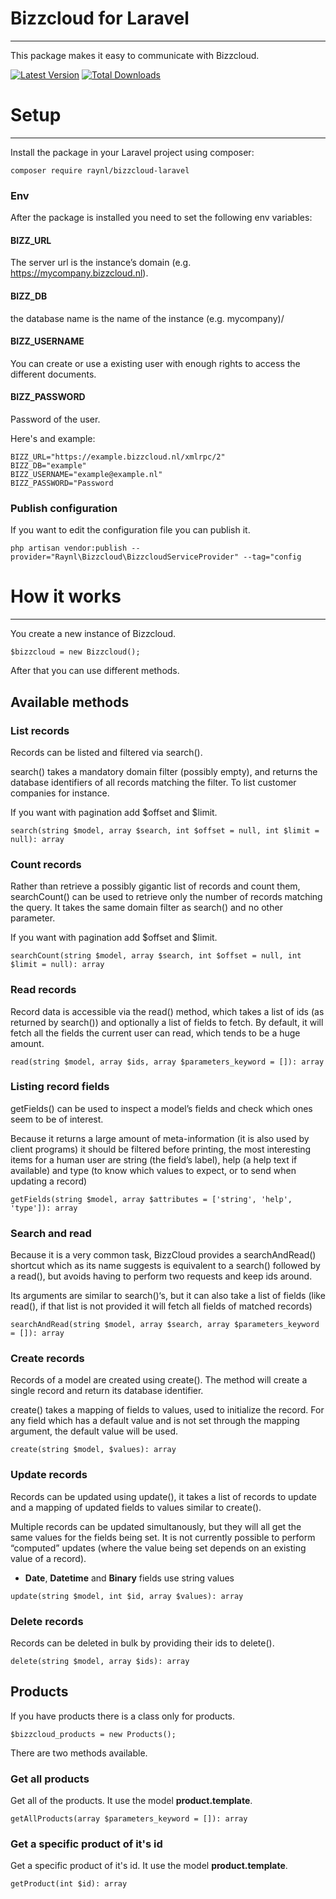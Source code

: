 # Bizzcloud for Laravel

---
This package makes it easy to communicate with Bizzcloud.

[![Latest Version](https://img.shields.io/github/release/raynl/bizzcloud-laravel.svg?style=flat-square)](https://github.com/Ray-nl/bizzcloud-laravel/releases)
[![Total Downloads](https://img.shields.io/packagist/dt/raynl/bizzcloud-laravel.svg?style=flat-square)](https://packagist.org/packages/raynl/bizzcloud-laravel)

# Setup

---
Install the package in your Laravel project using composer:

```
composer require raynl/bizzcloud-laravel
```

### Env
After the package is installed you need to set the following env variables:
#### BIZZ_URL
The server url is the instance’s domain (e.g. https://mycompany.bizzcloud.nl).
#### BIZZ_DB
the database name is the name of the instance (e.g. mycompany)/

#### BIZZ_USERNAME
You can create or use a existing user with enough rights to access the different documents.
#### BIZZ_PASSWORD
Password of the user.

Here's and example:
```
BIZZ_URL="https://example.bizzcloud.nl/xmlrpc/2"
BIZZ_DB="example"
BIZZ_USERNAME="example@example.nl"
BIZZ_PASSWORD="Password
```
### Publish configuration
If you want to edit the configuration file you can publish it.

```composer log
php artisan vendor:publish --provider="Raynl\Bizzcloud\BizzcloudServiceProvider" --tag="config
```

# How it works

---
You create a new instance of Bizzcloud.
```composer log
$bizzcloud = new Bizzcloud();
```
After that you can use different methods.

## Available methods

### List records
Records can be listed and filtered via search().

search() takes a mandatory domain filter (possibly empty), and returns the database identifiers of all records matching the filter. To list customer companies for instance.

If you want with pagination add $offset and $limit.
```composer log
search(string $model, array $search, int $offset = null, int $limit = null): array
```

### Count records
Rather than retrieve a possibly gigantic list of records and count them, searchCount() can be used to retrieve only the number of records matching the query. It takes the same domain filter as search() and no other parameter.

If you want with pagination add $offset and $limit.
```composer log
searchCount(string $model, array $search, int $offset = null, int $limit = null): array
```

### Read records
Record data is accessible via the read() method, which takes a list of ids (as returned by search()) and optionally a list of fields to fetch. By default, it will fetch all the fields the current user can read, which tends to be a huge amount.
```composer log
read(string $model, array $ids, array $parameters_keyword = []): array
```

### Listing record fields
getFields() can be used to inspect a model’s fields and check which ones seem to be of interest.

Because it returns a large amount of meta-information (it is also used by client programs) it should be filtered before printing, the most interesting items for a human user are string (the field’s label), help (a help text if available) and type (to know which values to expect, or to send when updating a record)
```composer log
getFields(string $model, array $attributes = ['string', 'help', 'type']): array
```

### Search and read
Because it is a very common task, BizzCloud provides a searchAndRead() shortcut which as its name suggests is equivalent to a search() followed by a read(), but avoids having to perform two requests and keep ids around.

Its arguments are similar to search()‘s, but it can also take a list of fields (like read(), if that list is not provided it will fetch all fields of matched records)
```composer log
searchAndRead(string $model, array $search, array $parameters_keyword = []): array
```

### Create records
Records of a model are created using create(). The method will create a single record and return its database identifier.

create() takes a mapping of fields to values, used to initialize the record. For any field which has a default value and is not set through the mapping argument, the default value will be used.
```composer log
create(string $model, $values): array
```

### Update records
Records can be updated using update(), it takes a list of records to update and a mapping of updated fields to values similar to create().

Multiple records can be updated simultanously, but they will all get the same values for the fields being set. It is not currently possible to perform “computed” updates (where the value being set depends on an existing value of a record).

- **Date**, **Datetime** and **Binary** fields use string values

```composer log
update(string $model, int $id, array $values): array
```

### Delete records
Records can be deleted in bulk by providing their ids to delete().
```composer log
delete(string $model, array $ids): array
```

## Products
If you have products there is a class only for products.

```composer log
$bizzcloud_products = new Products();
```

There are two methods available.

### Get all products
Get all of the products. It use the model **product.template**.

```composer log
getAllProducts(array $parameters_keyword = []): array
```

### Get a specific product of it's id
Get a specific product of it's id. It use the model **product.template**.

```composer log
getProduct(int $id): array
```



